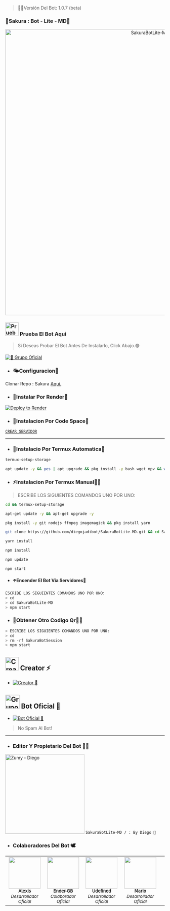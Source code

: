 
>🥀📍Versión Del Bot: 1.0.7 (beta)

### 🥀Sakura : Bot - Lite - MD📍
<p align="center">
<img src="https://telegra.ph/file/e5c184e81e1124b028fb9.png" alt="SakuraBotLite-MD" width="900"/>
</p>

### <img src="https://i.pinimg.com/originals/19/80/6e/19806e91932e6054965fc83b85241270.gif" alt="Prueba El Bot Aqui" width="42" height="42"> Prueba El Bot Aqui

> Si Deseas Probar El Bot Antes De Instalarlo, Click Abajo.🟢

<a href="https://chat.whatsapp.com/CKqHvmFQDL1Kdj6TFHahUn"><img alt="🦋 Grupo Oficial" src="https://img.shields.io/badge/Grupo-Official-25D366?style=for-the-badge&logo=whatsapp&logoColor=white"/></a>



- ### 🌤Configuracion📍
 Clonar Repo : Sakura [Aqui.](https://github.com/diegojadibot/SakuraBotLite-MD/fork)

   
  
- ### 📍Instalar Por Render🥀

[![Deploy to Render](https://render.com/images/deploy-to-render-button.svg)](https://dashboard.render.com/blueprint/new?repo=https%3A%2F%2Fgithub.com%2diegojadibot%2FSakuraBotLite-MD) 

- ### 🚩Instalacion Por Code Space🦋

[`CREAR SERVIDOR`](https://github.com/codespaces/new?skip_quickstart=true&machine=basicLinux32gb&repo=738341999&ref=main&geo=UsEast)
***

- ### 📍Instalacio Por Termux Automatica🦋
```bash
termux-setup-storage
```

```bash
apt update -y && yes | apt upgrade && pkg install -y bash wget mpv && wget -O - https://raw.githubusercontent.com/diegojadibot/SakuraBotLite-MD/master/sakura.sh | bash
```

- ### ⚡️Instalacion Por Termux Manual👨‍💻
> ESCRIBE LOS SIGUIENTES COMANDOS UNO POR UNO:
```bash
cd && termux-setup-storage
```

```bash
apt-get update -y && apt-get upgrade -y
```

```bash
pkg install -y git nodejs ffmpeg imagemagick && pkg install yarn 
```

```bash
git clone https://github.com/diegojadibot/SakuraBotLite-MD.git && cd SakuraBotLite-MD
```

```bash
yarn install
```

```bash
npm install
```

```bash
npm update
```

```bash
npm start
```

- #### ☂️Encender El Bot Via Servidores🦋
```bash
ESCRIBE LOS SIGUIENTES COMANDOS UNO POR UNO:
> cd 
> cd SakuraBotLite-MD
> npm start
```

- ### 📍Obtener Otro Codigo Qr👨‍💻 
```bash
> ESCRIBE LOS SIGUIENTES COMANDOS UNO POR UNO:
> cd 
> rm -rf SakuraBotSession
> npm start
```


## <img src="https://i.pinimg.com/originals/19/80/6e/19806e91932e6054965fc83b85241270.gif" alt="Creator ⚡️" width="42" height="42"> Creator ⚡️

* <a href="https://wa.me/573013482814"><img alt="Creator 🥀" src="https://img.shields.io/badge/Diego - Creator🥀-25D366?style=for-the-badge&logo=whatsapp&logoColor=white"/></a>

## <img src="https://static.wikia.nocookie.net/nyancat/images/d/d3/Nyan-cat.gif/revision/latest/scale-to-width-down/400?cb=20131231222500&path-prefix=es" alt="Grupo" width="45" height="43"> Bot Oficial 🥀

* <a href="https://wa.me/5491165601378?text=!menu"><img alt="Bot Oficial 📍" src="https://img.shields.io/badge/Bot - Oficial🥀-25D366?style=for-the-badge&logo=whatsapp&logoColor=white"/></a>

> No Spam Al Bot!

---------

- ### Editor Y Propietario Del Bot 🥀📍
<a href="https://github.com/diegojadibot"><img src="https://github.com/diegojadibot.png" width="250" height="250" alt="Zumy - Diego"/></a>
`SakuraBotLite-MD /
: By Diego 🥀`

- ### Colaboradores Del Bot 🕊️
<!-- prettier-ignore-start -->
<!-- markdownlint-disable -->
<table>
  <tr>

<td align="center"><a href="https://github.com/AzamiJs"><img src="https://github.com/AzamiJs.png?size=100" width="100px;" alt=""/><br /><sub><b>𝖠𝗅𝖾𝗑𝗂𝗌</b></sub></a><br /><sub><i>Desarrollador Oficial</i>
    <td align="center"><a 
       <td align="center"><a

<td align="center"><a href="https://github.com/Ender-GB-Isis777"><img src="https://github.com/Ender-GB-Isis777.png?size=100" width="100px;" alt=""/><br /><sub><b>𝖤𝗇𝖽𝖾𝗋 𝖦𝖡</b></sub></a><br /><sub><i>Colaborador Oficial</i>
    <td align="center"><a 
       <td align="center"><a href="https://github.com/Wilsmac"><img src="https://github.com/Wilsmac.png?size=100" width="100px;" alt=""/><br /><sub><b>𝖴𝖽𝖾𝖿𝗂𝗇𝖾𝖽</b></sub></a><br /><sub><i>Desarrollador Oficial</i>
    <td align="center"><a 
       <td align="center"><a href="https://github.com/elrebelde21"><img src="https://github.com/elrebelde21.png?size=100" width="100px;" alt=""/><br /><sub><b>𝖬𝖺𝗋𝗂𝗈</b></sub></a><br /><sub><i>Desarrollador Oficial</i>
    <td align="center"><a 
 <td align="center"><a
